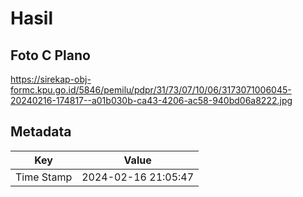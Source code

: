 # Hasil

## Foto C Plano

https://sirekap-obj-formc.kpu.go.id/5846/pemilu/pdpr/31/73/07/10/06/3173071006045-20240216-174817--a01b030b-ca43-4206-ac58-940bd06a8222.jpg


## Metadata

| Key        | Value               |
| ---------- | ------------------- |
| Time Stamp | 2024-02-16 21:05:47 |



